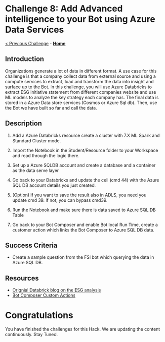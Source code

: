 # Challenge 8: Add Advanced intelligence to your Bot using Azure Data Services
[< Previous Challenge](./Challenge7-CICD.md) - **[Home](../README.md)**
## Introduction
Organizations generate a lot of data in different format. A use case for this challenge is that a company collect data from external source and using a compute services to extract, load and transform the data into insight and surface up to the Bot. In this challenge, you will use Azure Databricks to extract ESG initiative statement from different companies website and use ML models to analyze the key strategy each company has. The final data is stored in a Azure Data store services (Cosmos or Azure Sql db). Then, use the Bot we have built so far and call the data.

## Description

1. Add a Azure Databricks resource create a cluster with 7.X ML Spark and Standard Cluster mode.

2. Import the Notebook in the Student/Resource folder to your Workspace and read through the logic there.

3. Set up a Azure SQLDB account and create a database and a container as the data serve layer

4. Go back to your Databricks and update the cell (cmd 44) with the Azure SQL DB account details you just created.

5. (Option) If you want to save the result also in ADLS, you need you update cmd 39. If not, you can bypass cmd39.

3. Run the Notebook and make sure there is data saved to Azure SQL DB Table

4. Go back to your Bot Composer and enable Bot local Run Time, create a customer action which links the Bot Composer to Azure SQL DB data.


## Success Criteria
* Create a sample question from the FSI bot which querying the data in Azure SQL DB.


## Resources
* [Orignial Databrick blog on the ESG analysis](https://databricks.com/blog/2020/07/10/a-data-driven-approach-to-environmental-social-and-governance.html)
* [Bot Composer Custom Actions](https://docs.microsoft.com/en-us/composer/how-to-add-custom-action?tabs=csharp)



# Congratulations

You have finished the challenges for this Hack.
We are updating the content continuously. Stay Tuned.